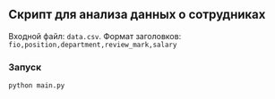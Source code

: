 ## Скрипт для анализа данных о сотрудниках
Входной файл: `data.csv`.
Формат заголовков: `fio,position,department,review_mark,salary`
### Запуск
```
python main.py
```
